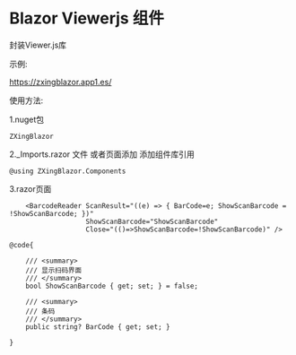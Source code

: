 # Blazor Viewerjs 组件

封装Viewer.js库

示例:

https://zxingblazor.app1.es/

使用方法:

1.nuget包

```ZXingBlazor```

2._Imports.razor 文件 或者页面添加 添加组件库引用

```@using ZXingBlazor.Components```


3.razor页面
```
    <BarcodeReader ScanResult="((e) => { BarCode=e; ShowScanBarcode = !ShowScanBarcode; })"
                   ShowScanBarcode="ShowScanBarcode"
                   Close="(()=>ShowScanBarcode=!ShowScanBarcode)" />
```
```
@code{

    /// <summary>
    /// 显示扫码界面
    /// </summary>
    bool ShowScanBarcode { get; set; } = false;

    /// <summary>
    /// 条码
    /// </summary>
    public string? BarCode { get; set; }

} 
```